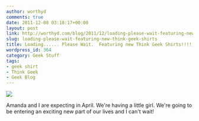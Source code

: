 ```yaml
---
author: worthyd
comments: true
date: 2011-12-08 03:18:17+00:00
layout: post
link: http://worthyd.com/blog/2011/12/loading-please-wait-featuring-new-think-geek-shirts/
slug: loading-please-wait-featuring-new-think-geek-shirts
title: Loading...... Please Wait.  Featuring new Think Geek Shirts!!!!
wordpress_id: 364
category: Geek Stuff
tags:
- geek shirt
- Think Geek
- Geek Blog
---
```


[![](http://blog.worthyd.com/wp-content/uploads/2011/12/388515_10100105570837197_20601938_42342290_1251665837_n-222x300.jpg)](http://blog.worthyd.com/wp-content/uploads/2011/12/388515_10100105570837197_20601938_42342290_1251665837_n.jpg)

Amanda and I are expecting in April. We're having a little girl. We're going to be entering an exciting new part of our lives and I can't wait!
